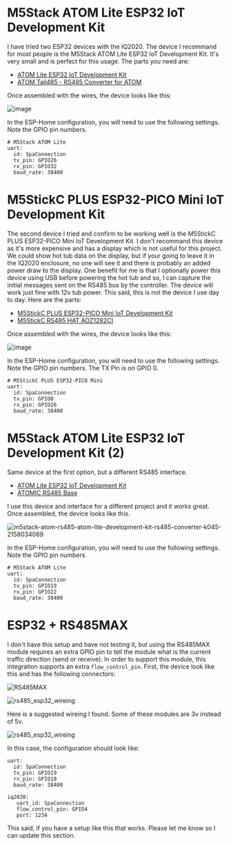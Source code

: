 # M5Stack ATOM Lite ESP32 IoT Development Kit

I have tried two ESP32 devices with the IQ2020. The device I recommand for most people is the M5Stack ATOM Lite ESP32 IoT Development Kit. It's very small and is perfect for this usage. The parts you need are:

- [ATOM Lite ESP32 IoT Development Kit](https://shop.m5stack.com/products/atom-lite-esp32-development-kit)
- [ATOM Tail485 - RS485 Converter for ATOM](https://shop.m5stack.com/products/atom-tail485)

Once assembled with the wires, the device looks like this:

![image](https://github.com/Ylianst/ESP-IQ2020/assets/1319013/07834e9c-5ef3-4304-add4-3f378a2ccf0a)

In the ESP-Home configuration, you will need to use the following settings. Note the GPIO pin numbers.

```
# M5Stack ATOM Lite
uart:
  id: SpaConnection
  tx_pin: GPIO26
  rx_pin: GPIO32
  baud_rate: 38400
```

# M5StickC PLUS ESP32-PICO Mini IoT Development Kit

The second device I tried and confirm to be working well is the M5StickC PLUS ESP32-PICO Mini IoT Development Kit. I don't recommand this device as it's more expensive and has a display which is not useful for this project. We could show hot tub data on the display, but if your going to leave it in the IQ2020 enclosure, no one will see it and there is probably an added power draw to the display. One benefit for me is that I optionally power this device using USB before powering the hot tub and so, I can capture the initial messages sent on the RS485 bus by the controller. The device will work just fine with 12v tub power. This said, this is not the device I use day to day. Here are the parts:

- [M5StickC PLUS ESP32-PICO Mini IoT Development Kit](https://shop.m5stack.com/products/m5stickc-plus-esp32-pico-mini-iot-development-kit)
- [M5StickC RS485 HAT AOZ1282CI](https://shop.m5stack.com/products/m5stickc-rs485-hat-aoz1282ci)

Once assembled with the wires, the device looks like this:

![image](https://github.com/Ylianst/ESP-IQ2020/assets/1319013/f02fd62a-e8ac-497d-a5d7-e9208d35bb3d)

In the ESP-Home configuration, you will need to use the following settings. Note the GPIO pin numbers. The TX Pin is on GPIO 0.

```
# M5StickC PLUS ESP32-PICO Mini
uart:
  id: SpaConnection
  tx_pin: GPIO0
  rx_pin: GPIO26
  baud_rate: 38400
```

# M5Stack ATOM Lite ESP32 IoT Development Kit (2)

Same device at the first option, but a different RS485 interface.

- [ATOM Lite ESP32 IoT Development Kit](https://shop.m5stack.com/products/atom-lite-esp32-development-kit)
- [ATOMIC RS485 Base](https://shop.m5stack.com/products/atomic-rs485-base)

I use this device and interface for a different project and it works great. Once assembled, the device looks like this.

![m5stack-atom-rs485-atom-lite-development-kit-rs485-converter-k045-2158034089](https://github.com/Ylianst/ESP-IQ2020/assets/1319013/5f81d5d2-d047-4ceb-b9f0-aef23833bf64)

In the ESP-Home configuration, you will need to use the following settings. Note the GPIO pin numbers.

```
# M5Stack ATOM Lite
uart:
  id: SpaConnection
  tx_pin: GPIO19
  rx_pin: GPIO22
  baud_rate: 38400
```

# ESP32 + RS485MAX

I don't have this setup and have not testing it, but using the RS485MAX module requires an extra GPIO pin to tell the module what is the current traffic direction (send or receive). In order to support this module, this integration supports an extra `flow_control_pin`. First, the device look like this and has the following connectors:

![RS485MAX](https://github.com/Ylianst/ESP-IQ2020/assets/1319013/206c999e-6ad5-4125-9fbe-c2e3f006833e)

![rs485_esp32_wireing](https://github.com/Ylianst/ESP-IQ2020/assets/1319013/55be71ba-e095-410b-863e-632e2733fb75)

Here is a suggested wireing I found. Some of these modules are 3v instead of 5v. 

![rs485_esp32_wireing](https://github.com/Ylianst/ESP-IQ2020/assets/1319013/88095165-4f1a-4243-b931-694b484ba623)

In this case, the configuration should look like:

```
uart:
  id: SpaConnection
  tx_pin: GPIO19
  rx_pin: GPIO18
  baud_rate: 38400

iq2020:
   uart_id: SpaConnection
   flow_control_pin: GPIO4
   port: 1234
```

This said, if you have a setup like this that works. Please let me know so I can update this section.
